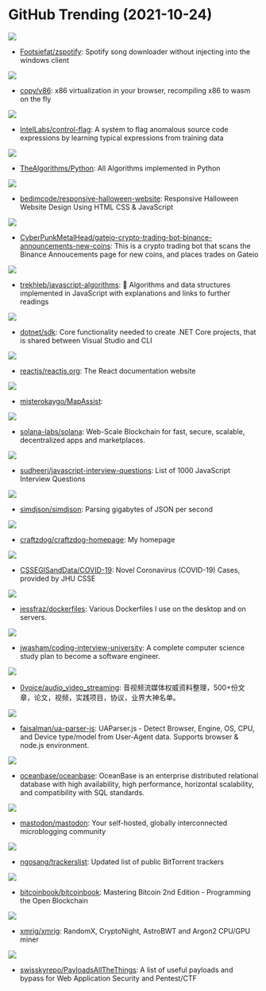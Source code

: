 # GitHub Trending (2021-10-24)

![](https://img.shields.io/badge/Python-New%20440-green?style=flat-square&logo=appveyor)
- [Footsiefat/zspotify](https://github.com/Footsiefat/zspotify): Spotify song downloader without injecting into the windows client

![](https://img.shields.io/badge/Rust-New%2089-green?style=flat-square&logo=appveyor)
- [copy/v86](https://github.com/copy/v86): x86 virtualization in your browser, recompiling x86 to wasm on the fly

![](https://img.shields.io/badge/C%2B%2B-New%2080-green?style=flat-square&logo=appveyor)
- [IntelLabs/control-flag](https://github.com/IntelLabs/control-flag): A system to flag anomalous source code expressions by learning typical expressions from training data

![](https://img.shields.io/badge/Python-New%20186-green?style=flat-square&logo=appveyor)
- [TheAlgorithms/Python](https://github.com/TheAlgorithms/Python): All Algorithms implemented in Python

![](https://img.shields.io/badge/HTML-New%2014-green?style=flat-square&logo=appveyor)
- [bedimcode/responsive-halloween-website](https://github.com/bedimcode/responsive-halloween-website): Responsive Halloween Website Design Using HTML CSS & JavaScript

![](https://img.shields.io/badge/Python-New%2062-green?style=flat-square&logo=appveyor)
- [CyberPunkMetalHead/gateio-crypto-trading-bot-binance-announcements-new-coins](https://github.com/CyberPunkMetalHead/gateio-crypto-trading-bot-binance-announcements-new-coins): This is a crypto trading bot that scans the Binance Annoucements page for new coins, and places trades on Gateio

![](https://img.shields.io/badge/JavaScript-New%20290-green?style=flat-square&logo=appveyor)
- [trekhleb/javascript-algorithms](https://github.com/trekhleb/javascript-algorithms): 📝 Algorithms and data structures implemented in JavaScript with explanations and links to further readings

![](https://img.shields.io/badge/C%23-New%2082-green?style=flat-square&logo=appveyor)
- [dotnet/sdk](https://github.com/dotnet/sdk): Core functionality needed to create .NET Core projects, that is shared between Visual Studio and CLI

![](https://img.shields.io/badge/JavaScript-New%2068-green?style=flat-square&logo=appveyor)
- [reactjs/reactjs.org](https://github.com/reactjs/reactjs.org): The React documentation website

![](https://img.shields.io/badge/C%23-New%2010-green?style=flat-square&logo=appveyor)
- [misterokaygo/MapAssist](https://github.com/misterokaygo/MapAssist): 

![](https://img.shields.io/badge/Rust-New%2017-green?style=flat-square&logo=appveyor)
- [solana-labs/solana](https://github.com/solana-labs/solana): Web-Scale Blockchain for fast, secure, scalable, decentralized apps and marketplaces.

![](https://img.shields.io/badge/JavaScript-New%2070-green?style=flat-square&logo=appveyor)
- [sudheerj/javascript-interview-questions](https://github.com/sudheerj/javascript-interview-questions): List of 1000 JavaScript Interview Questions

![](https://img.shields.io/badge/C%2B%2B-New%2063-green?style=flat-square&logo=appveyor)
- [simdjson/simdjson](https://github.com/simdjson/simdjson): Parsing gigabytes of JSON per second

![](https://img.shields.io/badge/JavaScript-New%2022-green?style=flat-square&logo=appveyor)
- [craftzdog/craftzdog-homepage](https://github.com/craftzdog/craftzdog-homepage): My homepage

![](https://img.shields.io/badge/none-New%203-green?style=flat-square&logo=appveyor)
- [CSSEGISandData/COVID-19](https://github.com/CSSEGISandData/COVID-19): Novel Coronavirus (COVID-19) Cases, provided by JHU CSSE

![](https://img.shields.io/badge/Dockerfile-New%2059-green?style=flat-square&logo=appveyor)
- [jessfraz/dockerfiles](https://github.com/jessfraz/dockerfiles): Various Dockerfiles I use on the desktop and on servers.

![](https://img.shields.io/badge/none-New%2053-green?style=flat-square&logo=appveyor)
- [jwasham/coding-interview-university](https://github.com/jwasham/coding-interview-university): A complete computer science study plan to become a software engineer.

![](https://img.shields.io/badge/none-New%20118-green?style=flat-square&logo=appveyor)
- [0voice/audio_video_streaming](https://github.com/0voice/audio_video_streaming): 音视频流媒体权威资料整理，500+份文章，论文，视频，实践项目，协议，业界大神名单。

![](https://img.shields.io/badge/JavaScript-New%2023-green?style=flat-square&logo=appveyor)
- [faisalman/ua-parser-js](https://github.com/faisalman/ua-parser-js): UAParser.js - Detect Browser, Engine, OS, CPU, and Device type/model from User-Agent data. Supports browser & node.js environment.

![](https://img.shields.io/badge/C%2B%2B-New%2034-green?style=flat-square&logo=appveyor)
- [oceanbase/oceanbase](https://github.com/oceanbase/oceanbase): OceanBase is an enterprise distributed relational database with high availability, high performance, horizontal scalability, and compatibility with SQL standards.

![](https://img.shields.io/badge/Ruby-New%20124-green?style=flat-square&logo=appveyor)
- [mastodon/mastodon](https://github.com/mastodon/mastodon): Your self-hosted, globally interconnected microblogging community

![](https://img.shields.io/badge/none-New%2010-green?style=flat-square&logo=appveyor)
- [ngosang/trackerslist](https://github.com/ngosang/trackerslist): Updated list of public BitTorrent trackers

![](https://img.shields.io/badge/AsciiDoc-New%2011-green?style=flat-square&logo=appveyor)
- [bitcoinbook/bitcoinbook](https://github.com/bitcoinbook/bitcoinbook): Mastering Bitcoin 2nd Edition - Programming the Open Blockchain

![](https://img.shields.io/badge/C%2B%2B-New%2010-green?style=flat-square&logo=appveyor)
- [xmrig/xmrig](https://github.com/xmrig/xmrig): RandomX, CryptoNight, AstroBWT and Argon2 CPU/GPU miner

![](https://img.shields.io/badge/Python-New%2069-green?style=flat-square&logo=appveyor)
- [swisskyrepo/PayloadsAllTheThings](https://github.com/swisskyrepo/PayloadsAllTheThings): A list of useful payloads and bypass for Web Application Security and Pentest/CTF

